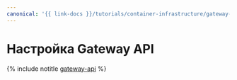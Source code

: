 ```yaml
---
canonical: '{{ link-docs }}/tutorials/container-infrastructure/gateway-api'
---
```


# Настройка Gateway API

{% include notitle [gateway-api](../../_tutorials/k8s/gateway-api.md) %}
